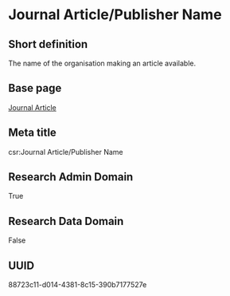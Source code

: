 # Journal Article/Publisher Name
## Short definition
The name of the organisation making an article available.
## Base page
[Journal Article](../../Objects/Journal%20Article.md)
## Meta title
csr:Journal Article/Publisher Name
## Research Admin Domain
True
## Research Data Domain
False
## UUID
88723c11-d014-4381-8c15-390b7177527e
